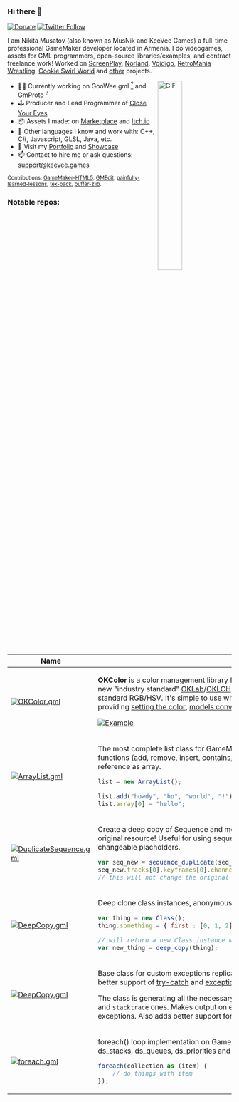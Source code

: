 ### Hi there 👋

[![Donate](https://img.shields.io/badge/donate-%E2%9D%A4-blue.svg)](https://musnik.itch.io/donate-me) [![Twitter Follow](https://img.shields.io/twitter/follow/KeeVeeGames?label=Follow&logo=twitter)](https://twitter.com/intent/user?screen_name=KeeVeeGames)

I am Nikita Musatov (also known as MusNik and KeeVee Games) a full-time professional GameMaker developer located in Armenia. I do videogames, assets for GML programmers, open-source libraries/examples, and contract freelance work! Worked on [ScreenPlay](https://store.steampowered.com/app/1830700/ScreenPlay/), [Norland](https://store.steampowered.com/app/1857090/Norland/), [Voidigo](https://store.steampowered.com/app/1304680/Voidigo/), [RetroMania Wrestling](https://www.retromaniawrestling.com/), [Cookie Swirl World](https://apps.apple.com/us/app/cookie-swirl-world/id1445080198) and [other](https://www.linkedin.com/in/musnik/details/experience/) projects.

<img align="right" alt="GIF" src="http://keevee.games/wp-content/uploads/2019/06/keeveelogo.gif" width="33%"/>

- 👨‍💻 Currently working on GooWee.gml [<sup>?</sup>](#! "Advanced and clean GUI framework inspired by WPF and Unity GUI") and GmProto [<sup>?</sup>](#! "Protobuf / flatbuffers-esque serialization protocol")
- 🕹 Producer and Lead Programmer of [Close Your Eyes](https://twitter.com/KeeVeeGames)
- 📦 Assets I made: on [Marketplace](https://marketplace.yoyogames.com/publishers/1227/keevee-games) and [Itch.io](https://musnik.itch.io/)
- 💾 Other languages I know and work with: C++, C#, Javascript, GLSL, Java, etc.
- 📖 Visit my [Portfolio](https://forum.yoyogames.com/index.php?threads/keevee-games-gml-programming-and-game-development-services.22402/) and [Showcase](https://twitter.com/KeeVeeGames/timelines/1620165755814780931)
- 📫 Contact to hire me or ask questions: support@keevee.games

<sub>Contributions: [GameMaker-HTML5](https://github.com/YoYoGames/GameMaker-HTML5), [GMEdit](https://github.com/YellowAfterlife/GMEdit), [painfully-learned-lessons](https://github.com/JujuAdams/painfully-learned-lessons), [tex-pack](https://github.com/GameMakerDiscord/tex-pack), [buffer-zlib](https://github.com/YAL-GameMaker/buffer_zlib).</sub>

### Notable repos:

<table>
<thead>
<tr>
<th width="177px">Name</th>
<th>Description</th>
</tr>
</thead>
<tbody>
<tr>
<td>
<a href="https://github.com/KeeVeeGames/OKColor.gml" style="line-height: 1;"><img src="https://keevee.games/wp-content/uploads/2023/11/logo-150x150.png" alt="OKColor.gml">
</td>
<td>

**OKColor** is a color management library for GameMaker written in pure GML that implements the new "industry standard" [OKLab](https://bottosson.github.io/posts/oklab/)/[OKLCH](https://evilmartians.com/chronicles/oklch-in-css-why-quit-rgb-hsl) perceptual color models, that give better results than standard RGB/HSV. It's simple to use with only one [`OKColor`](https://github.com/KeeVeeGames/OKColor.gml/wiki/API-Reference) class and a bunch of methods providing [setting the color](https://github.com/KeeVeeGames/OKColor.gml/wiki/API-Reference#setters), [models conversion](https://github.com/KeeVeeGames/OKColor.gml/wiki/API-Reference#getters), [mixing](https://github.com/KeeVeeGames/OKColor.gml/wiki/API-Reference#mixing) and [getting the color for rendering](https://github.com/KeeVeeGames/OKColor.gml/wiki/API-Reference#color-getters).

<a href="https://github.com/KeeVeeGames/OKColor.gml#why-to-use"><img src="https://github.com/KeeVeeGames/KeeVeeGames/assets/10993317/c0f96311-b679-414e-8b8f-c97e1cdde88e" alt="Example"></a>
</td>
</tr>
<tr></tr><tr>
<td>
<a href="https://github.com/KeeVeeGames/ArrayList.gml"><img src="https://keevee.games/wp-content/uploads/2020/10/logo-150x150.png" alt="ArrayList.gml"></a>
</td>
<td>

The most complete list class for GameMaker Studio 2.3+. GC-friendly, `[]` accessor, 50+ functions (add, remove, insert, contains, find, sort, shuffle, reverse, copy, clone, etc.) and reference as array.

```js
list = new ArrayList();

list.add("howdy", "ho", "world", "!").remove_at(1); // method chaining is also supported
list.array[0] = "hello";
```

</td>
</tr>
<tr></tr><tr>
<td>
<a href="https://github.com/KeeVeeGames/DuplicateSequence.gml"><img src="https://keevee.games/wp-content/uploads/2023/06/logo-150x150.png" alt="DuplicateSequence.gml"></a>
</td>
<td>

Create a deep copy of Sequence and modify its properties in-game without changing the original resource! Useful for using sequences as templates for graphics elements and UI with changeable placholders.

```js
var seq_new = sequence_duplicate(seq_orig);
seq_new.tracks[0].keyframes[0].channels[0].text = "Hello World";
// this will not change the original sequence property!
```

</td>
</tr>
<tr></tr><tr>
<td>
<a href="https://github.com/KeeVeeGames/DeepCopy.gml"><img src="https://keevee.games/wp-content/uploads/2020/12/logo-150x150.png" alt="DeepCopy.gml"></a>
</td>
<td>

Deep clone class instances, anonymous structs and arrays nested in any order!

```js
var thing = new Class();
thing.something = { first : [0, 1, 2], second : [3, 4, 5] };

// will return a new Class instance with the identical values but new references
var new_thing = deep_copy(thing);
```
</td>
</tr>
<tr></tr><tr>
<td>
<a href="https://github.com/KeeVeeGames/Exception.gml"><img src="https://keevee.games/wp-content/uploads/2023/05/logo-150x150.png" alt="DeepCopy.gml"></a>
</td>
<td>

Base class for custom exceptions replicating a structure of system exceptions and adding better support of [try-catch](https://manual-en.yoyogames.com/GameMaker_Language/GML_Overview/Language_Features/try_catch_finally.htm) and [exception_unhandled_handler](https://manual-en.yoyogames.com/GameMaker_Language/GML_Reference/Debugging/exception_unhandled_handler.htm) for these custom exceptions.

The class is generating all the necessary exception fields and populates data for `script`, `line` and `stacktrace` ones. Makes output on error windows nicer and more meaningful on handled exceptions. Also adds better support for YYC.

</td>
</tr>
<tr></tr><tr>
<td>
<a href="https://github.com/KeeVeeGames/foreach.gml"><img src="https://keevee.games/wp-content/uploads/2020/10/logo-1-150x150.png" alt="foreach.gml"></a>
</td>
<td>

foreach() loop implementation on GameMaker Studio 2.3+ for arrays, ds_lists, ds_maps, ds_stacks, ds_queues, ds_priorities and structs. Syntax is pretty neat and straightforward:

```js
foreach(collection as (item) {
    // do things with item
});
```

</td>
</tr>
</tbody>
</table>
